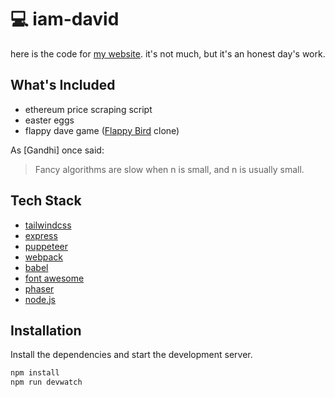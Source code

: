 # 💻 iam-david

here is the code for [my website](https://iam.davidranich.com). it's not much, but it's an honest day's work.

## What's Included

- ethereum price scraping script
- easter eggs
- flappy dave game ([Flappy Bird](https://en.wikipedia.org/wiki/Flappy_Bird) clone)

As [Gandhi] once said:

> Fancy algorithms are slow when n is small, and n is usually small.

## Tech Stack

- [tailwindcss](https://tailwindcss.com/)
- [express](https://expressjs.com/)
- [puppeteer](https://pptr.dev/)
- [webpack](https://webpack.js.org/)
- [babel](https://babeljs.io/)
- [font awesome](https://fontawesome.com/)
- [phaser](https://phaser.io/)
- [node.js](https://nodejs.org/en/)

## Installation

Install the dependencies and start the development server.

```sh
npm install
npm run devwatch
```